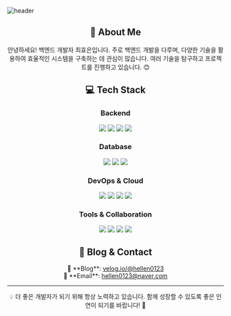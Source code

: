 ![header](https://capsule-render.vercel.app/api?type=transparent&color=auto&height=300&section=header&text=최효은(Back-end%20Developer)%20&fontSize=40)

<h2 align="center">🚀 About Me</h2>
<p align="center">
안녕하세요! 백엔드 개발자 최효은입니다. 주로 백엔드 개발을 다루며, 다양한 기술을 활용하여 효율적인 시스템을 구축하는 데 관심이 많습니다. 여러 기술을 탐구하고 프로젝트를 진행하고 있습니다. 😊
</p>

<h2 align="center">💻 Tech Stack</h2>

<h3 align="center">Backend</h3>
<p align="center">
  <img src="https://img.shields.io/badge/NestJS-E0234E?style=flat&logo=nestjs&logoColor=white" />
  <img src="https://img.shields.io/badge/Node.js-339933?style=flat&logo=nodedotjs&logoColor=white" />
  <img src="https://img.shields.io/badge/Java-007396?style=flat&logo=openjdk&logoColor=white" />
  <img src="https://img.shields.io/badge/PHP-777BB4?style=flat&logo=php&logoColor=white" />
</p>

<h3 align="center">Database</h3>
<p align="center">
  <img src="https://img.shields.io/badge/MySQL-4479A1?style=flat&logo=mysql&logoColor=white" />
  <img src="https://img.shields.io/badge/PostgreSQL-4169E1?style=flat&logo=postgresql&logoColor=white" />
  <img src="https://img.shields.io/badge/MariaDB-003545?style=flat&logo=mariadb&logoColor=white" />
</p>

<h3 align="center">DevOps & Cloud</h3>
<p align="center">
  <img src="https://img.shields.io/badge/Docker-2496ED?style=flat&logo=docker&logoColor=white" />
  <img src="https://img.shields.io/badge/AWS-232F3E?style=flat&logo=amazonaws&logoColor=white" />
  <img src="https://img.shields.io/badge/AWS%20EC2-FF9900?style=flat&logo=amazonec2&logoColor=white" />
  <img src="https://img.shields.io/badge/AWS%20S3-569A31?style=flat&logo=amazons3&logoColor=white" />
</p>

<h3 align="center">Tools & Collaboration</h3>
<p align="center">
  <img src="https://img.shields.io/badge/GitHub-181717?style=flat&logo=github&logoColor=white" />
  <img src="https://img.shields.io/badge/Notion-000000?style=flat&logo=notion&logoColor=white" />
  <img src="https://img.shields.io/badge/Slack-4A154B?style=flat&logo=slack&logoColor=white" />
  <img src="https://img.shields.io/badge/Figma-F24E1E?style=flat&logo=figma&logoColor=white" />
</p>

<h2 align="center">📌 Blog & Contact</h2>
<p align="center">
  📝 **Blog**: <a href="https://velog.io/@hellen0123">velog.io/@hellen0123</a><br>
  📧 **Email**: <a href="mailto:hellen0123@naver.com">hellen0123@naver.com</a>
</p>

<hr>

<p align="center">
💡 더 좋은 개발자가 되기 위해 항상 노력하고 있습니다. 함께 성장할 수 있도록 좋은 인연이 되기를 바랍니다! 🚀
</p>

<!--
**hyoeun0001/hyoeun0001** is a ✨ _special_ ✨ repository because its `README.md` (this file) appears on your GitHub profile.

Here are some ideas to get you started:

- 🔭 I’m currently working on ...
- 🌱 I’m currently learning ...
- 👯 I’m looking to collaborate on ...
- 🤔 I’m looking for help with ...
- 💬 Ask me about ...
- 📫 How to reach me: ...
- 😄 Pronouns: ...
- ⚡ Fun fact: ...
-->

